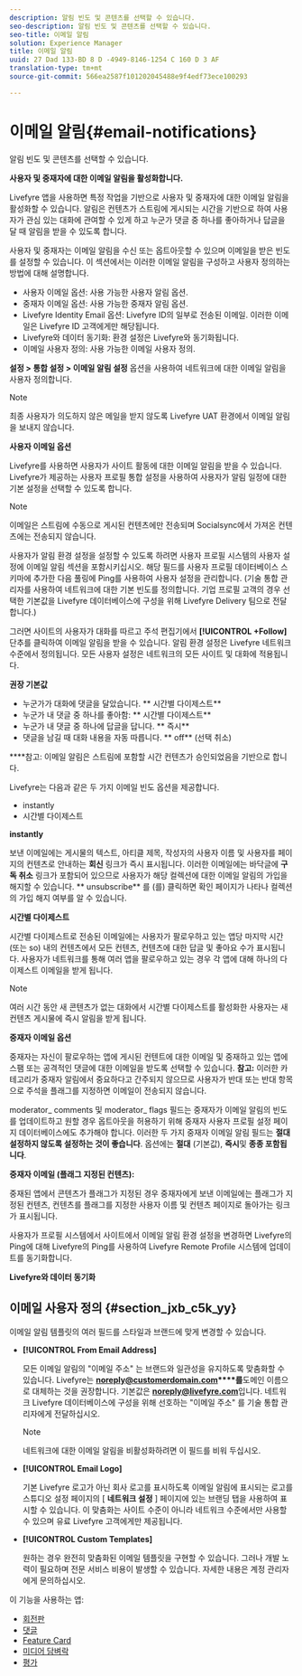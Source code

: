 ```yaml
---
description: 알림 빈도 및 콘텐츠를 선택할 수 있습니다.
seo-description: 알림 빈도 및 콘텐츠를 선택할 수 있습니다.
seo-title: 이메일 알림
solution: Experience Manager
title: 이메일 알림
uuid: 27 Dad 133-BD 8 D -4949-8146-1254 C 160 D 3 AF
translation-type: tm+mt
source-git-commit: 566ea2587f101202045488e9f4edf73ece100293

---
```



# 이메일 알림{#email-notifications}

알림 빈도 및 콘텐츠를 선택할 수 있습니다.

**사용자 및 중재자에 대한 이메일 알림을 활성화합니다.**

Livefyre 앱을 사용하면 특정 작업을 기반으로 사용자 및 중재자에 대한 이메일 알림을 활성화할 수 있습니다. 알림은 컨텐츠가 스트림에 게시되는 시간을 기반으로 하여 사용자가 관심 있는 대화에 관여할 수 있게 하고 누군가 댓글 중 하나를 좋아하거나 답글을 달 때 알림을 받을 수 있도록 합니다.

사용자 및 중재자는 이메일 알림을 수신 또는 옵트아웃할 수 있으며 이메일을 받은 빈도를 설정할 수 있습니다. 이 섹션에서는 이러한 이메일 알림을 구성하고 사용자 정의하는 방법에 대해 설명합니다.

* 사용자 이메일 옵션: 사용 가능한 사용자 알림 옵션.
* 중재자 이메일 옵션: 사용 가능한 중재자 알림 옵션.
* Livefyre Identity Email 옵션: Livefyre ID의 일부로 전송된 이메일. 이러한 이메일은 Livefyre ID 고객에게만 해당됩니다.
* Livefyre와 데이터 동기화: 환경 설정은 Livefyre와 동기화됩니다.
* 이메일 사용자 정의: 사용 가능한 이메일 사용자 정의.

**설정 > 통합 설정 > 이메일 알림 설정** 옵션을 사용하여 네트워크에 대한 이메일 알림을 사용자 정의합니다.

>[!NOTE]
>
>최종 사용자가 의도하지 않은 메일을 받지 않도록 Livefyre UAT 환경에서 이메일 알림을 보내지 않습니다.

**사용자 이메일 옵션**

Livefyre를 사용하면 사용자가 사이트 활동에 대한 이메일 알림을 받을 수 있습니다. Livefyre가 제공하는 사용자 프로필 통합 설정을 사용하여 사용자가 알림 일정에 대한 기본 설정을 선택할 수 있도록 합니다.

>[!NOTE]
>
>이메일은 스트림에 수동으로 게시된 컨텐츠에만 전송되며 Socialsync에서 가져온 컨텐츠에는 전송되지 않습니다.

사용자가 알림 환경 설정을 설정할 수 있도록 하려면 사용자 프로필 시스템의 사용자 설정에 이메일 알림 섹션을 포함시키십시오. 해당 필드를 사용자 프로필 데이터베이스 스키마에 추가한 다음 풀링에 Ping를 사용하여 사용자 설정을 관리합니다. (기술 통합 관리자를 사용하여 네트워크에 대한 기본 빈도를 정의합니다. 기업 프로필 고객의 경우 선택한 기본값을 Livefyre 데이터베이스에 구성을 위해 Livefyre Delivery 팀으로 전달합니다.)

그러면 사이트의 사용자가 대화를 따르고 주석 편집기에서 **[!UICONTROL +Follow]** 단추를 클릭하여 이메일 알림을 받을 수 있습니다. 알림 환경 설정은 Livefyre 네트워크 수준에서 정의됩니다. 모든 사용자 설정은 네트워크의 모든 사이트 및 대화에 적용됩니다.

**권장 기본값**

* 누군가가 대화에 댓글을 달았습니다. ** 시간별 다이제스트**
* 누군가 내 댓글 중 하나를 좋아함: ** 시간별 다이제스트**
* 누군가 내 댓글 중 하나에 답글을 답니다. ** 즉시**
* 댓글을 남길 때 대화 내용을 자동 따릅니다. ** off** (선택 취소)

****참고: 이메일 알림은 스트림에 포함할 시간 컨텐츠가 승인되었음을 기반으로 합니다.

Livefyre는 다음과 같은 두 가지 이메일 빈도 옵션을 제공합니다.

* instantly
* 시간별 다이제스트

**instantly**

보낸 이메일에는 게시물의 텍스트, 아티클 제목, 작성자의 사용자 이름 및 사용자를 페이지의 컨텐츠로 안내하는 **회신** 링크가 즉시 표시됩니다. 이러한 이메일에는 바닥글에 **구독 취소** 링크가 포함되어 있으므로 사용자가 해당 컬렉션에 대한 이메일 알림의 가입을 해지할 수 있습니다. ** unsubscribe** 를 (를) 클릭하면 확인 페이지가 나타나 컬렉션의 가입 해지 여부를 알 수 있습니다.

**시간별 다이제스트**

시간별 다이제스트로 전송된 이메일에는 사용자가 팔로우하고 있는 앱당 마지막 시간 (또는 so) 내의 컨텐츠에서 모든 컨텐츠, 컨텐츠에 대한 답글 및 좋아요 수가 표시됩니다. 사용자가 네트워크를 통해 여러 앱을 팔로우하고 있는 경우 각 앱에 대해 하나의 다이제스트 이메일을 받게 됩니다.

>[!NOTE]
>
>여러 시간 동안 새 콘텐츠가 없는 대화에서 시간별 다이제스트를 활성화한 사용자는 새 컨텐츠 게시물에 즉시 알림을 받게 됩니다.

**중재자 이메일 옵션**

중재자는 자신이 팔로우하는 앱에 게시된 컨텐트에 대한 이메일 및 중재하고 있는 앱에 스팸 또는 공격적인 댓글에 대한 이메일을 받도록 선택할 수 있습니다. **참고:** 이러한 카테고리가 중재자 알림에서 중요하다고 간주되지 않으므로 사용자가 반대 또는 반대 항목으로 주석을 플래그를 지정하면 이메일이 전송되지 않습니다.

moderator_ comments 및 moderator_ flags 필드는 중재자가 이메일 알림의 빈도를 업데이트하고 원할 경우 옵트아웃을 허용하기 위해 중재자 사용자 프로필 설정 페이지 데이터베이스에도 추가해야 합니다. 이러한 두 가지 중재자 이메일 알림 필드는 **절대 설정하지 않도록 설정하는 것이 좋습니다**. 옵션에는 **절대** (기본값), **즉시**및 **종종 포함됩니다**.

**중재자 이메일 (플래그 지정된 컨텐츠):**

중재된 앱에서 콘텐츠가 플래그가 지정된 경우 중재자에게 보낸 이메일에는 플래그가 지정된 컨텐츠, 컨텐츠를 플래그를 지정한 사용자 이름 및 컨텐츠 페이지로 돌아가는 링크가 표시됩니다.

사용자가 프로필 시스템에서 사이트에서 이메일 알림 환경 설정을 변경하면 Livefyre의 Ping에 대해 Livefyre의 Ping를 사용하여 Livefyre Remote Profile 시스템에 업데이트를 동기화합니다.

**Livefyre와 데이터 동기화**

## 이메일 사용자 정의 {#section_jxb_c5k_yy}

이메일 알림 템플릿의 여러 필드를 스타일과 브랜드에 맞게 변경할 수 있습니다.

* **[!UICONTROL From Email Address]**

   모든 이메일 알림의 "이메일 주소" 는 브랜드와 일관성을 유지하도록 맞춤화할 수 있습니다. Livefyre는 **noreply@customerdomain.com****를**도메인 이름으로 대체하는 것을 권장합니다. 기본값은 **noreply@livefyre.com**입니다. 네트워크 Livefyre 데이터베이스에 구성을 위해 선호하는 "이메일 주소" 를 기술 통합 관리자에게 전달하십시오.

   >[!NOTE]
   >
   >네트워크에 대한 이메일 알림을 비활성화하려면 이 필드를 비워 두십시오.

* **[!UICONTROL Email Logo]**

   기본 Livefyre 로고가 아닌 회사 로고를 표시하도록 이메일 알림에 표시되는 로고를 스튜디오 설정 페이지의 [ **네트워크 설정** ] 페이지에 있는 브랜딩 탭을 사용하여 표시할 수 있습니다. 이 맞춤화는 사이트 수준이 아니라 네트워크 수준에서만 사용할 수 있으며 유료 Livefyre 고객에게만 제공됩니다.

* **[!UICONTROL Custom Templates]**

   원하는 경우 완전히 맞춤화된 이메일 템플릿을 구현할 수 있습니다. 그러나 개발 노력이 필요하며 전문 서비스 비용이 발생할 수 있습니다. 자세한 내용은 계정 관리자에게 문의하십시오.



이 기능을 사용하는 앱:

* [회전판](/help/using/c-about-apps/c-carousel-app/c-carousel-app.md#c_carousel_app)
* [댓글](/help/using/c-about-apps/c-comments/c-comments.md)
* [Feature Card](/help/using/c-about-apps/c-feature-card-app/c-feature-card-app.md#c_feature_card_app)
* [미디어 담벼락](/help/using/c-about-apps/c-media-wall-app/c-media-wall-app.md#c_media_wall_app)
* [평가](/help/using/c-about-apps/c-reviews-app/c-reviews-app.md#c_reviews_app)

